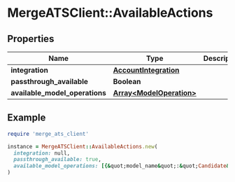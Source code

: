 # MergeATSClient::AvailableActions

## Properties

| Name | Type | Description | Notes |
| ---- | ---- | ----------- | ----- |
| **integration** | [**AccountIntegration**](AccountIntegration.md) |  |  |
| **passthrough_available** | **Boolean** |  |  |
| **available_model_operations** | [**Array&lt;ModelOperation&gt;**](ModelOperation.md) |  | [optional] |

## Example

```ruby
require 'merge_ats_client'

instance = MergeATSClient::AvailableActions.new(
  integration: null,
  passthrough_available: true,
  available_model_operations: [{&quot;model_name&quot;:&quot;Candidate&quot;,&quot;available_operations&quot;:[&quot;FETCH&quot;,&quot;CREATE&quot;]}]
)
```

